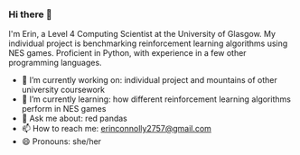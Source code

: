 ### Hi there 👋

I'm Erin, a Level 4 Computing Scientist at the University of Glasgow. My individual project is benchmarking reinforcement learning algorithms using NES games. 
Proficient in Python, with experience in a few other programming languages.

- 🔭 I’m currently working on: individual project and mountains of other university coursework
- 🌱 I’m currently learning: how different reinforcement learning algorithms perform in NES games
- 💬 Ask me about: red pandas
- 📫 How to reach me: erinconnolly2757@gmail.com
- 😄 Pronouns: she/her
